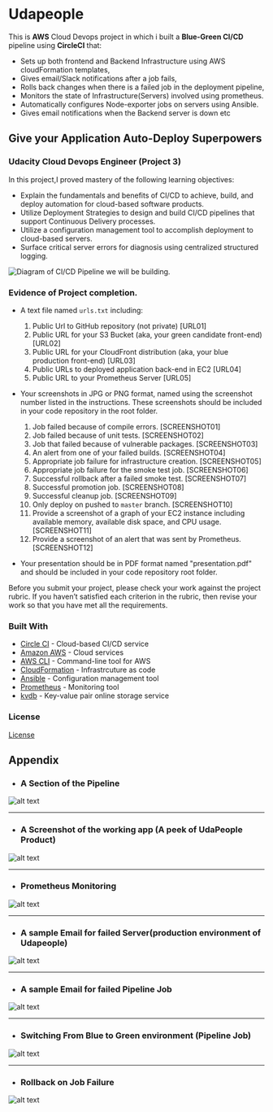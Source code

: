 # Udapeople

This is **AWS** Cloud Devops project in which i built a **Blue-Green CI/CD** pipeline using **CircleCI** that:

- Sets up both frontend and Backend Infrastructure using AWS cloudFormation templates,
- Gives email/Slack notifications after a job fails,
- Rolls back changes when there is a failed job in the deployment pipeline,
- Monitors the state of Infrastructure(Servers) involved using prometheus.
- Automatically configures Node-exporter jobs on servers using Ansible.
- Gives email notifications when the Backend server is down etc

## Give your Application Auto-Deploy Superpowers 
### Udacity Cloud Devops Engineer (Project 3)

In this project,I proved mastery of the following learning objectives:

- Explain the fundamentals and benefits of CI/CD to achieve, build, and deploy automation for cloud-based software products.
- Utilize Deployment Strategies to design and build CI/CD pipelines that support Continuous Delivery processes.
- Utilize a configuration management tool to accomplish deployment to cloud-based servers.
- Surface critical server errors for diagnosis using centralized structured logging.

![Diagram of CI/CD Pipeline we will be building.](udapeople.png)

 
### Evidence of Project completion. 

- A text file named `urls.txt` including:
  1. Public Url to GitHub repository (not private) [URL01]
  1. Public URL for your S3 Bucket (aka, your green candidate front-end) [URL02]
  1. Public URL for your CloudFront distribution (aka, your blue production front-end) [URL03]
  1. Public URLs to deployed application back-end in EC2 [URL04]
  1. Public URL to your Prometheus Server [URL05]
- Your screenshots in JPG or PNG format, named using the screenshot number listed in the instructions. These screenshots should be included in your code repository in the root folder.
  1. Job failed because of compile errors. [SCREENSHOT01]
  1. Job failed because of unit tests. [SCREENSHOT02]
  1. Job that failed because of vulnerable packages. [SCREENSHOT03]
  1. An alert from one of your failed builds. [SCREENSHOT04]
  1. Appropriate job failure for infrastructure creation. [SCREENSHOT05]
  1. Appropriate job failure for the smoke test job. [SCREENSHOT06]
  1. Successful rollback after a failed smoke test. [SCREENSHOT07]  
  1. Successful promotion job. [SCREENSHOT08]
  1. Successful cleanup job. [SCREENSHOT09]
  1. Only deploy on pushed to `master` branch. [SCREENSHOT10]
  1. Provide a screenshot of a graph of your EC2 instance including available memory, available disk space, and CPU usage. [SCREENSHOT11]
  1. Provide a screenshot of an alert that was sent by Prometheus. [SCREENSHOT12]

- Your presentation should be in PDF format named "presentation.pdf" and should be included in your code repository root folder. 

Before you submit your project, please check your work against the project rubric. If you haven’t satisfied each criterion in the rubric, then revise your work so that you have met all the requirements. 

### Built With

- [Circle CI](www.circleci.com) - Cloud-based CI/CD service
- [Amazon AWS](https://aws.amazon.com/) - Cloud services
- [AWS CLI](https://aws.amazon.com/cli/) - Command-line tool for AWS
- [CloudFormation](https://aws.amazon.com/cloudformation/) - Infrastrcuture as code
- [Ansible](https://www.ansible.com/) - Configuration management tool
- [Prometheus](https://prometheus.io/) - Monitoring tool
- [kvdb](https://kvdb.io/) - Key-value pair online storage service

### License

[License](LICENSE.md)

## Appendix
- ### A Section of the Pipeline
![alt text](https://github.com/belisky/cdond-c3-projectstarter/blob/master/screenshots/SCREENSHOT10.jpg?raw=true)

---
- ### A Screenshot of the working app (A peek of UdaPeople Product)
![alt text](https://github.com/belisky/cdond-c3-projectstarter/blob/master/screenshots/SCREENSHOT_WORKING_APP.jpg?raw=true)

---
- ### Prometheus Monitoring
![alt text](https://github.com/belisky/cdond-c3-projectstarter/blob/master/screenshots/URL05_SCREENSHOT.jpg?raw=true)

---
- ### A sample Email for failed Server(production environment of Udapeople)
![alt text](https://github.com/belisky/cdond-c3-projectstarter/blob/master/screenshots/SCREENSHOT12.jpg?raw=true)

---
- ### A sample Email for failed Pipeline Job
![alt text](https://github.com/belisky/cdond-c3-projectstarter/blob/master/screenshots/SCREENSHOT04-00.jpg?raw=true)

---
- ### Switching From Blue to Green environment (Pipeline Job)
![alt text](https://github.com/belisky/cdond-c3-projectstarter/blob/master/screenshots/SCREENSHOT08.jpg?raw=true)

---
- ### Rollback on Job Failure
![alt text](https://github.com/belisky/cdond-c3-projectstarter/blob/master/screenshots/SCREENSHOT07.jpg?raw=true)
